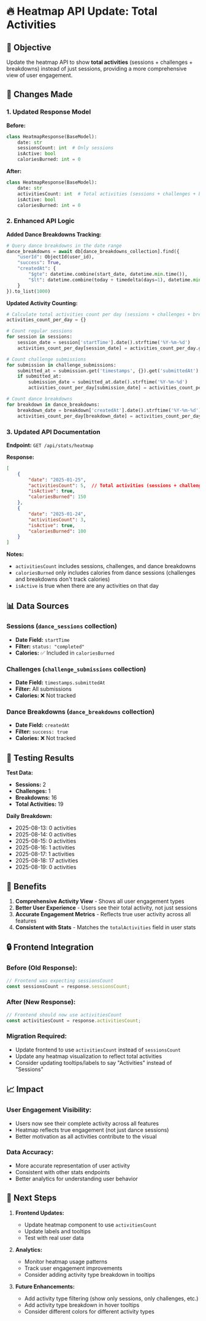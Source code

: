 # 🔥 Heatmap API Update: Total Activities

## 🎯 Objective

Update the heatmap API to show **total activities** (sessions + challenges + breakdowns) instead of just sessions, providing a more comprehensive view of user engagement.

## 🔄 Changes Made

### 1. **Updated Response Model**

**Before:**
```python
class HeatmapResponse(BaseModel):
    date: str
    sessionsCount: int  # Only sessions
    isActive: bool
    caloriesBurned: int = 0
```

**After:**
```python
class HeatmapResponse(BaseModel):
    date: str
    activitiesCount: int  # Total activities (sessions + challenges + breakdowns)
    isActive: bool
    caloriesBurned: int = 0
```

### 2. **Enhanced API Logic**

**Added Dance Breakdowns Tracking:**
```python
# Query dance breakdowns in the date range
dance_breakdowns = await db[dance_breakdowns_collection].find({
    "userId": ObjectId(user_id),
    "success": True,
    "createdAt": {
        "$gte": datetime.combine(start_date, datetime.min.time()),
        "$lt": datetime.combine(today + timedelta(days=1), datetime.min.time())
    }
}).to_list(1000)
```

**Updated Activity Counting:**
```python
# Calculate total activities count per day (sessions + challenges + breakdowns)
activities_count_per_day = {}

# Count regular sessions
for session in sessions:
    session_date = session['startTime'].date().strftime('%Y-%m-%d')
    activities_count_per_day[session_date] = activities_count_per_day.get(session_date, 0) + 1

# Count challenge submissions
for submission in challenge_submissions:
    submitted_at = submission.get('timestamps', {}).get('submittedAt')
    if submitted_at:
        submission_date = submitted_at.date().strftime('%Y-%m-%d')
        activities_count_per_day[submission_date] = activities_count_per_day.get(submission_date, 0) + 1

# Count dance breakdowns
for breakdown in dance_breakdowns:
    breakdown_date = breakdown['createdAt'].date().strftime('%Y-%m-%d')
    activities_count_per_day[breakdown_date] = activities_count_per_day.get(breakdown_date, 0) + 1
```

### 3. **Updated API Documentation**

**Endpoint:** `GET /api/stats/heatmap`

**Response:**
```json
[
    {
        "date": "2025-01-25",
        "activitiesCount": 5,  // Total activities (sessions + challenges + breakdowns)
        "isActive": true,
        "caloriesBurned": 150
    },
    {
        "date": "2025-01-24",
        "activitiesCount": 3,
        "isActive": true,
        "caloriesBurned": 100
    }
]
```

**Notes:**
- `activitiesCount` includes sessions, challenges, and dance breakdowns
- `caloriesBurned` only includes calories from dance sessions (challenges and breakdowns don't track calories)
- `isActive` is true when there are any activities on that day

## 📊 Data Sources

### **Sessions** (`dance_sessions` collection)
- **Date Field:** `startTime`
- **Filter:** `status: "completed"`
- **Calories:** ✅ Included in `caloriesBurned`

### **Challenges** (`challenge_submissions` collection)
- **Date Field:** `timestamps.submittedAt`
- **Filter:** All submissions
- **Calories:** ❌ Not tracked

### **Dance Breakdowns** (`dance_breakdowns` collection)
- **Date Field:** `createdAt`
- **Filter:** `success: true`
- **Calories:** ❌ Not tracked

## 🧪 Testing Results

**Test Data:**
- **Sessions:** 2
- **Challenges:** 1  
- **Breakdowns:** 16
- **Total Activities:** 19

**Daily Breakdown:**
- 2025-08-13: 0 activities
- 2025-08-14: 0 activities
- 2025-08-15: 0 activities
- 2025-08-16: 1 activities
- 2025-08-17: 1 activities
- 2025-08-18: 17 activities
- 2025-08-19: 0 activities

## 🎯 Benefits

1. **Comprehensive Activity View** - Shows all user engagement types
2. **Better User Experience** - Users see their total activity, not just sessions
3. **Accurate Engagement Metrics** - Reflects true user activity across all features
4. **Consistent with Stats** - Matches the `totalActivities` field in user stats

## 🔒 Frontend Integration

### **Before (Old Response):**
```javascript
// Frontend was expecting sessionsCount
const sessionsCount = response.sessionsCount;
```

### **After (New Response):**
```javascript
// Frontend should now use activitiesCount
const activitiesCount = response.activitiesCount;
```

### **Migration Required:**
- Update frontend to use `activitiesCount` instead of `sessionsCount`
- Update any heatmap visualization to reflect total activities
- Consider updating tooltips/labels to say "Activities" instead of "Sessions"

## 📈 Impact

### **User Engagement Visibility:**
- Users now see their complete activity across all features
- Heatmap reflects true engagement (not just dance sessions)
- Better motivation as all activities contribute to the visual

### **Data Accuracy:**
- More accurate representation of user activity
- Consistent with other stats endpoints
- Better analytics for understanding user behavior

## 🚀 Next Steps

1. **Frontend Updates:**
   - Update heatmap component to use `activitiesCount`
   - Update labels and tooltips
   - Test with real user data

2. **Analytics:**
   - Monitor heatmap usage patterns
   - Track user engagement improvements
   - Consider adding activity type breakdown in tooltips

3. **Future Enhancements:**
   - Add activity type filtering (show only sessions, only challenges, etc.)
   - Add activity type breakdown in hover tooltips
   - Consider different colors for different activity types 